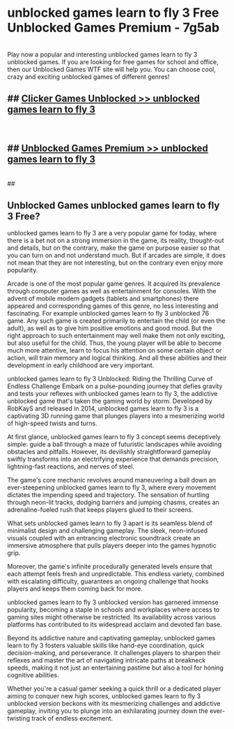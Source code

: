 # unblocked games learn to fly 3  Free Unblocked Games Premium - 7g5ab <br>
<br>
Play now a popular and interesting unblocked games learn to fly 3 unblocked games. If you are looking for free games for school and office, then our Unblocked Games WTF site will help you. You can choose cool, crazy and exciting unblocked games of different genres!


## ##  [Clicker Games Unblocked >> unblocked games learn to fly 3](https://lesson1.guru?title=unblocked_games_learn_to_fly_3)
  <br>

##  ## [Unblocked Games Premium >> unblocked games learn to fly 3](https://lesson1.guru?title=unblocked_games_learn_to_fly_3)
  <br>
  ##



## Unblocked Games unblocked games learn to fly 3 Free?

unblocked games learn to fly 3 are a very popular game for today, where there is a bet not on a strong immersion in the game, its reality, thought-out and details, but on the contrary, make the game on purpose easier so that you can turn on and not understand much. But if arcades are simple, it does not mean that they are not interesting, but on the contrary even enjoy more popularity.

Arcade is one of the most popular game genres. It acquired its prevalence through computer games as well as entertainment for consoles. With the advent of mobile modern gadgets (tablets and smartphones) there appeared and corresponding games of this genre, no less interesting and fascinating. For example unblocked games learn to fly 3 unblocked 76 game. Any such game is created primarily to entertain the child (or even the adult), as well as to give him positive emotions and good mood. But the right approach to such entertainment may well make them not only exciting, but also useful for the child. Thus, the young player will be able to become much more attentive, learn to focus his attention on some certain object or action, will train memory and logical thinking. And all these abilities and their development in early childhood are very important.

unblocked games learn to fly 3 Unblocked: Riding the Thrilling Curve of Endless Challenge
Embark on a pulse-pounding journey that defies gravity and tests your reflexes with unblocked games learn to fly 3, the addictive unblocked game that's taken the gaming world by storm. Developed by RobKayS and released in 2014, unblocked games learn to fly 3 is a captivating 3D running game that plunges players into a mesmerizing world of high-speed twists and turns.

At first glance, unblocked games learn to fly 3 concept seems deceptively simple: guide a ball through a maze of futuristic landscapes while avoiding obstacles and pitfalls. However, its devilishly straightforward gameplay swiftly transforms into an electrifying experience that demands precision, lightning-fast reactions, and nerves of steel.

The game's core mechanic revolves around maneuvering a ball down an ever-steepening unblocked games learn to fly 3, where every movement dictates the impending speed and trajectory. The sensation of hurtling through neon-lit tracks, dodging barriers and jumping chasms, creates an adrenaline-fueled rush that keeps players glued to their screens.

What sets unblocked games learn to fly 3 apart is its seamless blend of minimalist design and challenging gameplay. The sleek, neon-infused visuals coupled with an entrancing electronic soundtrack create an immersive atmosphere that pulls players deeper into the games hypnotic grip.

Moreover, the game's infinite procedurally generated levels ensure that each attempt feels fresh and unpredictable. This endless variety, combined with escalating difficulty, guarantees an ongoing challenge that hooks players and keeps them coming back for more.

unblocked games learn to fly 3 unblocked version has garnered immense popularity, becoming a staple in schools and workplaces where access to gaming sites might otherwise be restricted. Its availability across various platforms has contributed to its widespread acclaim and devoted fan base.

Beyond its addictive nature and captivating gameplay, unblocked games learn to fly 3 fosters valuable skills like hand-eye coordination, quick decision-making, and perseverance. It challenges players to sharpen their reflexes and master the art of navigating intricate paths at breakneck speeds, making it not just an entertaining pastime but also a tool for honing cognitive abilities.

Whether you're a casual gamer seeking a quick thrill or a dedicated player aiming to conquer new high scores, unblocked games learn to fly 3 unblocked version beckons with its mesmerizing challenges and addictive gameplay, inviting you to plunge into an exhilarating journey down the ever-twisting track of endless excitement.